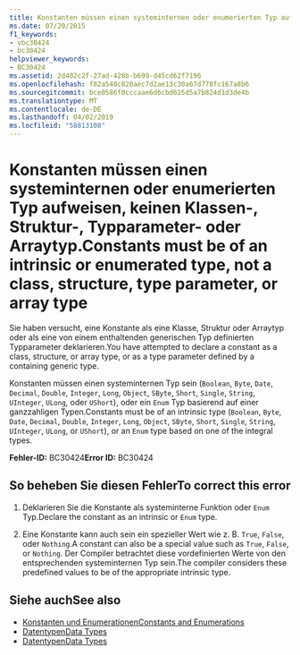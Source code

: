 ```yaml
---
title: Konstanten müssen einen systeminternen oder enumerierten Typ aufweisen, keinen Klassen-, Struktur-, Typparameter- oder Arraytyp.
ms.date: 07/20/2015
f1_keywords:
- vbc30424
- bc30424
helpviewer_keywords:
- BC30424
ms.assetid: 2d402c2f-27ad-428b-b699-d45cd62f7196
ms.openlocfilehash: f82a548c820aec7d2ae13c30a67d778fc167a8b6
ms.sourcegitcommit: bce0586f0cccaae6d6cbd625d5a7b824d1d3de4b
ms.translationtype: MT
ms.contentlocale: de-DE
ms.lasthandoff: 04/02/2019
ms.locfileid: "58813108"
---
```

# <a name="constants-must-be-of-an-intrinsic-or-enumerated-type-not-a-class-structure-type-parameter-or-array-type"></a><span data-ttu-id="915ed-102">Konstanten müssen einen systeminternen oder enumerierten Typ aufweisen, keinen Klassen-, Struktur-, Typparameter- oder Arraytyp.</span><span class="sxs-lookup"><span data-stu-id="915ed-102">Constants must be of an intrinsic or enumerated type, not a class, structure, type parameter, or array type</span></span>
<span data-ttu-id="915ed-103">Sie haben versucht, eine Konstante als eine Klasse, Struktur oder Arraytyp oder als eine von einem enthaltenden generischen Typ definierten Typparameter deklarieren.</span><span class="sxs-lookup"><span data-stu-id="915ed-103">You have attempted to declare a constant as a class, structure, or array type, or as a type parameter defined by a containing generic type.</span></span>  
  
 <span data-ttu-id="915ed-104">Konstanten müssen einen systeminternen Typ sein (`Boolean`, `Byte`, `Date`, `Decimal`, `Double`, `Integer`, `Long`, `Object`, `SByte`, `Short`, `Single`, `String`, `UInteger`, `ULong`, oder `UShort`), oder ein `Enum` Typ basierend auf einer ganzzahligen Typen.</span><span class="sxs-lookup"><span data-stu-id="915ed-104">Constants must be of an intrinsic type (`Boolean`, `Byte`, `Date`, `Decimal`, `Double`, `Integer`, `Long`, `Object`, `SByte`, `Short`, `Single`, `String`, `UInteger`, `ULong`, or `UShort`), or an `Enum` type based on one of the integral types.</span></span>  
  
 <span data-ttu-id="915ed-105">**Fehler-ID:** BC30424</span><span class="sxs-lookup"><span data-stu-id="915ed-105">**Error ID:** BC30424</span></span>  
  
## <a name="to-correct-this-error"></a><span data-ttu-id="915ed-106">So beheben Sie diesen Fehler</span><span class="sxs-lookup"><span data-stu-id="915ed-106">To correct this error</span></span>  
  
1.  <span data-ttu-id="915ed-107">Deklarieren Sie die Konstante als systeminterne Funktion oder `Enum` Typ.</span><span class="sxs-lookup"><span data-stu-id="915ed-107">Declare the constant as an intrinsic or `Enum` type.</span></span>  
  
2.  <span data-ttu-id="915ed-108">Eine Konstante kann auch sein ein spezieller Wert wie z. B. `True`, `False`, oder `Nothing`.</span><span class="sxs-lookup"><span data-stu-id="915ed-108">A constant can also be a special value such as `True`, `False`, or `Nothing`.</span></span> <span data-ttu-id="915ed-109">Der Compiler betrachtet diese vordefinierten Werte von den entsprechenden systeminternen Typ sein.</span><span class="sxs-lookup"><span data-stu-id="915ed-109">The compiler considers these predefined values to be of the appropriate intrinsic type.</span></span>  
  
## <a name="see-also"></a><span data-ttu-id="915ed-110">Siehe auch</span><span class="sxs-lookup"><span data-stu-id="915ed-110">See also</span></span>

- [<span data-ttu-id="915ed-111">Konstanten und Enumerationen</span><span class="sxs-lookup"><span data-stu-id="915ed-111">Constants and Enumerations</span></span>](../../../visual-basic/language-reference/constants-and-enumerations.md)
- [<span data-ttu-id="915ed-112">Datentypen</span><span class="sxs-lookup"><span data-stu-id="915ed-112">Data Types</span></span>](../../../visual-basic/programming-guide/language-features/data-types/index.md)
- [<span data-ttu-id="915ed-113">Datentypen</span><span class="sxs-lookup"><span data-stu-id="915ed-113">Data Types</span></span>](../../../visual-basic/language-reference/data-types/index.md)
